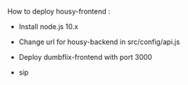 How to deploy housy-frontend :

- Install node.js 10.x
- Change url for housy-backend in src/config/api.js
- Deploy dumbflix-frontend with port 3000

- sip
